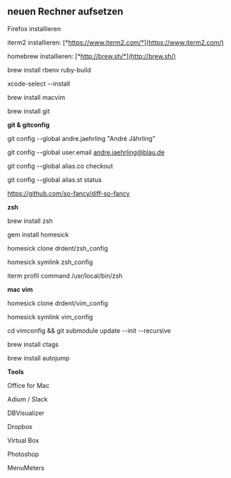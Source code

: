 **neuen Rechner aufsetzen**
---------------------------

Firefox installieren

iterm2 installieren:
[*https://www.iterm2.com/*](https://www.iterm2.com/)

homebrew installieren: [*http://brew.sh/*](http://brew.sh/)

brew install rbenv ruby-build

xcode-select --install

brew install macvim

brew install git


**git & gitconfig**

git config --global andre.jaehrling "André Jährling"

git config --global user.email andre.jaehrling@blau.de

git config --global alias.co checkout

git config --global alias.st status

https://github.com/so-fancy/diff-so-fancy


**zsh**

brew install zsh

gem install homesick

homesick clone drdent/zsh\_config

homesick symlink zsh\_config

iterm profil command /usr/local/bin/zsh


**mac vim**

homesick clone drdent/vim\_config

homesick symlink vim\_config

cd vimconfig && git submodule update --init --recursive

brew install ctags

brew install autojump


**Tools**

Office for Mac

Adium / Slack

DBVisualizer

Dropbox

Virtual Box

Photoshop

MenuMeters
